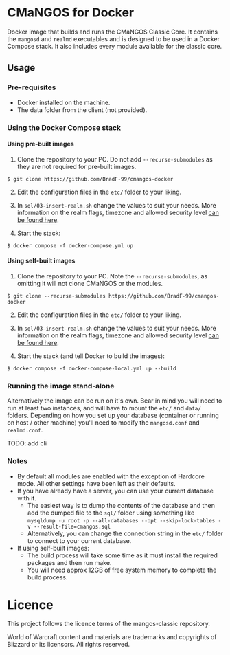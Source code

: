 # CMaNGOS for Docker

Docker image that builds and runs the CMaNGOS Classic Core. It contains the `mangosd` and `realmd` executables and is designed to be used in a Docker Compose stack. It also includes every module available for the classic core.

## Usage

### Pre-requisites

* Docker installed on the machine.
* The data folder from the client (not provided).

### Using the Docker Compose stack

#### Using pre-built images

1. Clone the repository to your PC. Do not add `--recurse-submodules` as they are not required for pre-built images.
```
$ git clone https://github.com/BradF-99/cmangos-docker
```

2. Edit the configuration files in the `etc/` folder to your liking.

3. In `sql/03-insert-realm.sh` change the values to suit your needs. More information on the realm flags, timezone and allowed security level [can be found here](https://github.com/cmangos/issues/wiki/realmlist).

4. Start the stack:

```
$ docker compose -f docker-compose.yml up
```

#### Using self-built images

1. Clone the repository to your PC. Note the `--recurse-submodules`, as omitting it will not clone CMaNGOS or the modules.
```
$ git clone --recurse-submodules https://github.com/BradF-99/cmangos-docker
```

2. Edit the configuration files in the `etc/` folder to your liking.

3. In `sql/03-insert-realm.sh` change the values to suit your needs. More information on the realm flags, timezone and allowed security level [can be found here](https://github.com/cmangos/issues/wiki/realmlist).

4. Start the stack (and tell Docker to build the images):

```
$ docker compose -f docker-compose-local.yml up --build
```

### Running the image stand-alone
Alternatively the image can be run on it's own. Bear in mind you will need to run at least two instances, and will have to mount the `etc/` and `data/` folders. Depending on how you set up your database (container or running on host / other machine) you'll need to modify the  `mangosd.conf` and `realmd.conf`.

TODO: add cli

### Notes
* By default all modules are enabled with the exception of Hardcore mode. All other settings have been left as their defaults.
* If you have already have a server, you can use your current database with it. 
    * The easiest way is to dump the contents of the database and then add the dumped file to the `sql/` folder using something like `mysqldump -u root -p --all-databases --opt --skip-lock-tables -v --result-file=cmangos.sql`
    * Alternatively, you can change the connection string in the `etc/` folder to connect to your current database.
* If using self-built images:
    * The build process will take some time as it must install the required packages and then run make.
    * You will need approx 12GB of free system memory to complete the build process.

# Licence

This project follows the licence terms of the mangos-classic repository. 

World of Warcraft content and materials are trademarks and copyrights of Blizzard or its licensors. All rights reserved.